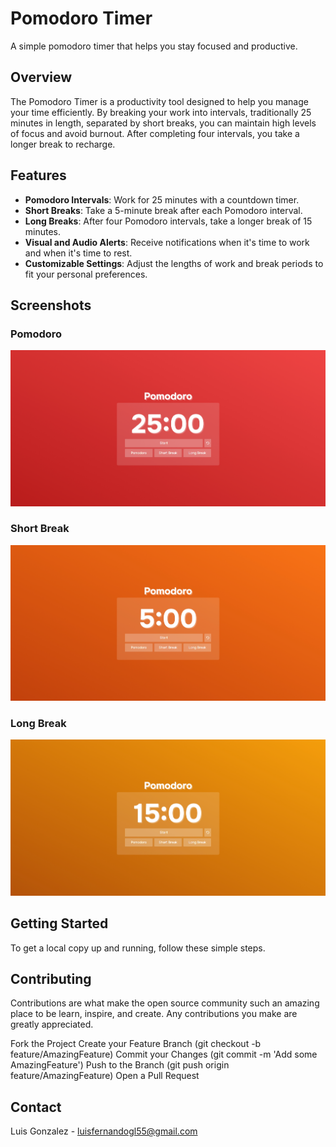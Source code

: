 # Pomodoro Timer

A simple pomodoro timer that helps you stay focused and productive.

## Overview

The Pomodoro Timer is a productivity tool designed to help you manage your time efficiently. By breaking your work into intervals, traditionally 25 minutes in length, separated by short breaks, you can maintain high levels of focus and avoid burnout. After completing four intervals, you take a longer break to recharge.

## Features

- **Pomodoro Intervals**: Work for 25 minutes with a countdown timer.
- **Short Breaks**: Take a 5-minute break after each Pomodoro interval.
- **Long Breaks**: After four Pomodoro intervals, take a longer break of 15 minutes.
- **Visual and Audio Alerts**: Receive notifications when it's time to work and when it's time to rest.
- **Customizable Settings**: Adjust the lengths of work and break periods to fit your personal preferences.

## Screenshots

### Pomodoro

![Image of pomodoro](/public/img/pomodoro.png)

### Short Break

![Image of short break](/public/img/pomodoro_short_break.png)

### Long Break

![Image of long break](/public/img/pomodoro_long_break.png)

## Getting Started

To get a local copy up and running, follow these simple steps.

## Contributing

Contributions are what make the open source community such an amazing place to be learn, inspire, and create. Any contributions you make are greatly appreciated.

Fork the Project
Create your Feature Branch (git checkout -b feature/AmazingFeature)
Commit your Changes (git commit -m 'Add some AmazingFeature')
Push to the Branch (git push origin feature/AmazingFeature)
Open a Pull Request

## Contact

Luis Gonzalez - <luisfernandogl55@gmail.com>
